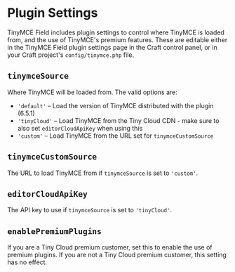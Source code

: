 # Plugin Settings

TinyMCE Field includes plugin settings to control where TinyMCE is loaded from, and the use of TinyMCE's premium features. These are editable either in the TinyMCE Field plugin settings page in the Craft control panel, or in your Craft project's `config/tinymce.php` file.

## `tinymceSource`

Where TinyMCE will be loaded from. The valid options are:

- `'default'` – Load the version of TinyMCE distributed with the plugin (6.5.1)
- `'tinyCloud'` – Load TinyMCE from the Tiny Cloud CDN - make sure to also set `editorCloudApiKey` when using this
- `'custom'` – Load TinyMCE from the URL set for `tinymceCustomSource`

## `tinymceCustomSource`

The URL to load TinyMCE from if `tinymceSource` is set to `'custom'`.

## `editorCloudApiKey`

The API key to use if `tinymceSource` is set to `'tinyCloud'`.

## `enablePremiumPlugins`

If you are a Tiny Cloud premium customer, set this to enable the use of premium plugins. If you are not a Tiny Cloud premium customer, this setting has no effect.
